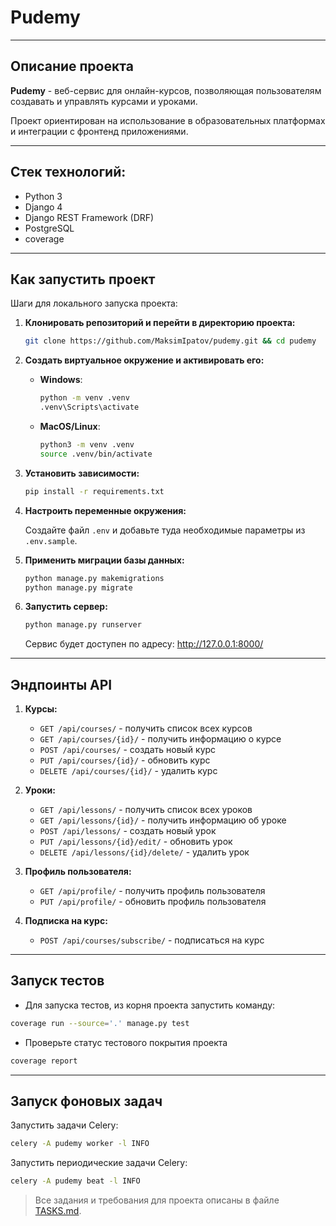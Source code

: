 # Pudemy

---

## Описание проекта

**Pudemy** - веб-сервис для онлайн-курсов, позволяющая пользователям создавать и управлять курсами и уроками.

Проект ориентирован на использование в образовательных платформах и интеграции с фронтенд приложениями.

---

## Стек технологий:

- Python 3
- Django 4
- Django REST Framework (DRF)
- PostgreSQL
- coverage

---

## Как запустить проект

Шаги для локального запуска проекта:

1. **Клонировать репозиторий и перейти в директорию проекта:**

    ```bash
    git clone https://github.com/MaksimIpatov/pudemy.git && cd pudemy
    ```

2. **Создать виртуальное окружение и активировать его:**

    - **Windows**:

      ```bash
      python -m venv .venv
      .venv\Scripts\activate
      ```

    - **MacOS/Linux**:

      ```bash
      python3 -m venv .venv
      source .venv/bin/activate
      ```

3. **Установить зависимости:**

    ```bash
    pip install -r requirements.txt
    ```

4. **Настроить переменные окружения:**

   Создайте файл `.env` и добавьте туда необходимые параметры из `.env.sample`.

5. **Применить миграции базы данных:**

    ```bash
    python manage.py makemigrations
    python manage.py migrate
    ```

6. **Запустить сервер:**

    ```bash
    python manage.py runserver
    ```

   Сервис будет доступен по адресу: http://127.0.0.1:8000/

---

## Эндпоинты API

1. **Курсы:**

    - `GET /api/courses/` - получить список всех курсов
    - `GET /api/courses/{id}/` - получить информацию о курсе
    - `POST /api/courses/` - создать новый курс
    - `PUT /api/courses/{id}/` - обновить курс
    - `DELETE /api/courses/{id}/` - удалить курс

2. **Уроки:**

    - `GET /api/lessons/` - получить список всех уроков
    - `GET /api/lessons/{id}/` - получить информацию об уроке
    - `POST /api/lessons/` - создать новый урок
    - `PUT /api/lessons/{id}/edit/` - обновить урок
    - `DELETE /api/lessons/{id}/delete/` - удалить урок

3. **Профиль пользователя:**

    - `GET /api/profile/` - получить профиль пользователя
    - `PUT /api/profile/` - обновить профиль пользователя

4. **Подписка на курс:**

    - `POST /api/courses/subscribe/` - подписаться на курс

---

## Запуск тестов

- Для запуска тестов, из корня проекта запустить команду:

```bash
coverage run --source='.' manage.py test
```

- Проверьте статус тестового покрытия проекта

```bash
coverage report
```

---

## Запуск фоновых задач

Запустить задачи Celery:

```bash
celery -A pudemy worker -l INFO
```

Запустить периодические задачи Celery:

```bash
celery -A pudemy beat -l INFO
```


> Все задания и требования для проекта описаны в файле [TASKS.md](TASKS.md).
